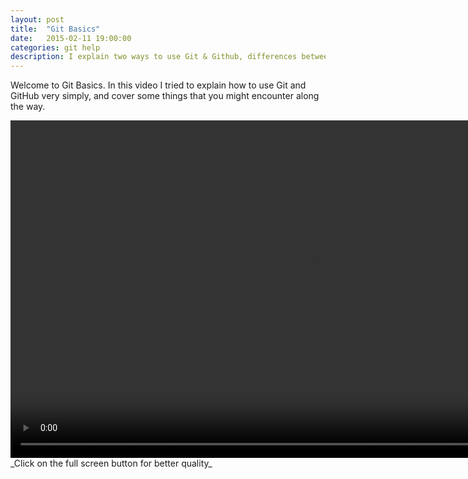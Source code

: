 ```yaml
---
layout: post
title:  "Git Basics"
date:   2015-02-11 19:00:00
categories: git help
description: I explain two ways to use Git & Github, differences between them, and cover common issues.
---
```

Welcome to Git Basics. In this video I tried to explain how to use Git and GitHub very simply, and cover some things that you might encounter along the way.

<video width="960" height="540" style="max-width:960;max-height:540;" controls>
	<source src="http://videos.quarrantine.com?name=gitbasics.mp4" type="video/mp4">
</video>
_Click on the full screen button for better quality_
